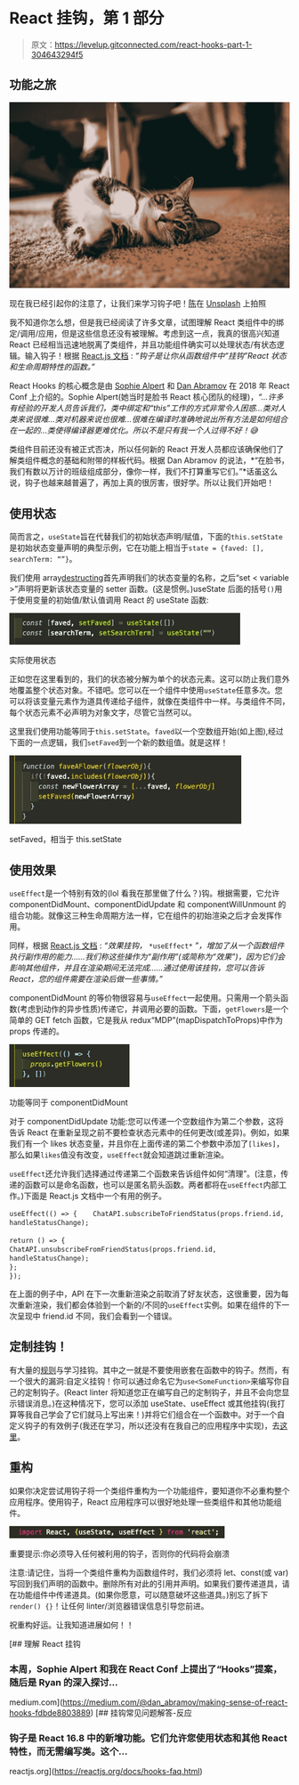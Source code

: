 # React 挂钩，第 1 部分

> 原文：<https://levelup.gitconnected.com/react-hooks-part-1-304643294f5>

## 功能之旅

![](img/c67f52830d267700337bfad7e45abfac.png)

现在我已经引起你的注意了，让我们来学习钩子吧！[陈](https://unsplash.com/@chen93?utm_source=unsplash&utm_medium=referral&utm_content=creditCopyText)在 [Unsplash](https://unsplash.com/s/photos/hook?utm_source=unsplash&utm_medium=referral&utm_content=creditCopyText) 上拍照

我不知道你怎么想，但是我已经阅读了许多文章，试图理解 React 类组件中的绑定/调用/应用，但是这些信息还没有被理解。考虑到这一点，我真的很高兴知道 React 已经相当迅速地脱离了类组件，并且功能组件确实可以处理状态/有状态逻辑。输入钩子！根据 [React.js 文档](https://reactjs.org/docs/hooks-overview.html) : *“钩子是让你从函数组件中“挂钩”React 状态和生命周期特性的函数。”*

React Hooks 的核心概念是由 [Sophie Alpert](https://twitter.com/sophiebits) 和 [Dan Abramov](https://overreacted.io/) 在 2018 年 React Conf 上介绍的。Sophie Alpert(她当时是脸书 React 核心团队的经理)，*“…许多有经验的开发人员告诉我们，类中绑定和“this”工作的方式非常令人困惑…类对人类来说很难…类对机器来说也很难…很难在编译时准确地说出所有方法是如何组合在一起的…类使得编译器更难优化。所以不是只有我一个人过得不好！😅*

类组件目前还没有被正式否决，所以任何新的 React 开发人员都应该确保他们了解类组件概念的基础和附带的样板代码。根据 Dan Abramov 的说法，*“在脸书，我们有数以万计的班级组成部分，像你一样，我们不打算重写它们。”*话虽这么说，钩子也越来越普遍了，再加上真的很厉害，很好学。所以让我们开始吧！

## 使用状态

简而言之，`useState`旨在代替我们的初始状态声明/赋值，下面的`this.setState`是初始状态变量声明的典型示例，它在功能上相当于`state = {faved: [], searchTerm: “”}`。

我们使用 array[destructing](https://developer.mozilla.org/en-US/docs/Web/JavaScript/Reference/Operators/Destructuring_assignment)首先声明我们的状态变量的名称，之后“set < variable >”声明将更新该状态变量的 setter 函数。(这是惯例。)useState 后面的括号`()`用于使用变量的初始值/默认值调用 React 的 useState 函数:

![](img/348dadab691e9655f82d44759050245b.png)

实际使用状态

正如您在这里看到的，我们的状态被分解为单个的状态元素。这可以防止我们意外地覆盖整个状态对象。不错吧。您可以在一个组件中使用`useState`任意多次。您可以将该变量元素作为道具传递给子组件，就像在类组件中一样。与类组件不同，每个状态元素不必声明为对象文字，尽管它当然可以。

这里我们使用功能等同于`this.setState`。`faved`以一个空数组开始(如上图),经过下面的一点逻辑，我们`setFaved`到一个新的数组值。就是这样！

![](img/44560b652e8ff348184c6818359d65f1.png)

setFaved，相当于 this.setState

## 使用效果

`useEffect`是一个特别有效的(lol 看我在那里做了什么？)钩。根据需要，它允许 componentDidMount、componentDidUpdate 和 componentWillUnmount 的组合功能。就像这三种生命周期方法一样，它在组件的初始渲染之后才会发挥作用。

同样，根据 [React.js 文档](https://reactjs.org/docs/hooks-overview.html) : *“效果挂钩，* `*useEffect*` *”，增加了从一个函数组件执行副作用的能力……我们称这些操作为“副作用”(或简称为“效果”)，因为它们会影响其他组件，并且在渲染期间无法完成……通过使用该挂钩，您可以告诉 React，您的组件需要在渲染后做一些事情。”*

componentDidMount 的等价物很容易与`useEffect`一起使用。只需用一个箭头函数(考虑到动作的异步性质)传递它，并调用必要的函数。下面，`getFlowers`是一个简单的 GET fetch 函数，它是我从 redux“MDP”(mapDispatchToProps)中作为 props 传递的。

![](img/0ff3fd8e8f8e9f49c4dd9fe17b153147.png)

功能等同于 componentDidMount

对于 componentDidUpdate 功能:您可以传递一个空数组作为第二个参数，这将告诉 React 在重新呈现之前不要检查状态元素中的任何更改(或差异)。例如，如果我们有一个 likes 状态变量，并且你在上面传递的第二个参数中添加了`[likes]`，那么如果`likes`值没有改变，`useEffect`就会知道跳过重新渲染。

`useEffect`还允许我们选择通过传递第二个函数来告诉组件如何“清理”。(注意，传递的函数可以是命名函数，也可以是匿名箭头函数。两者都将在`useEffect`内部工作。)下面是 React.js 文档中一个有用的例子。

```
useEffect(() => {    ChatAPI.subscribeToFriendStatus(props.friend.id, handleStatusChange);

return () => {      ChatAPI.unsubscribeFromFriendStatus(props.friend.id, handleStatusChange);    
};  
});
```

在上面的例子中，API 在下一次重新渲染之前取消了好友状态，这很重要，因为每次重新渲染，我们都会体验到一个新的/不同的`useEffect`实例。如果在组件的下一次呈现中 friend.id 不同，我们会看到一个错误。

## 定制挂钩！

有大量的[规则](https://reactjs.org/docs/hooks-rules.html#gatsby-focus-wrapper)与学习挂钩。其中之一就是不要使用嵌套在函数中的钩子。然而，有一个很大的漏洞:自定义挂钩！你可以通过命名它为`use<SomeFunction>`来编写你自己的定制钩子。(React linter 将知道您正在编写自己的定制钩子，并且不会向您显示错误消息。)在这种情况下，您可以添加 useState、useEffect 或其他挂钩(我打算等我自己学会了它们就马上写出来！)并将它们组合在一个函数中。对于一个自定义钩子的有效例子(我还在学习，所以还没有在我自己的应用程序中实现)，去[这里](https://reactjs.org/docs/hooks-custom.html)。

## 重构

如果你决定尝试用钩子将一个类组件重构为一个功能组件，要知道你不必重构整个应用程序。使用钩子，React 应用程序可以很好地处理一些类组件和其他功能组件。

![](img/ba36a551ea53ff4a0a101346b8180936.png)

重要提示:你必须导入任何被利用的钩子，否则你的代码将会崩溃

注意:请记住，当将一个类组件重构为函数组件时，我们必须将 let、const(或 var)写回到我们声明的函数中。删除所有对此的引用并声明。如果我们要传递道具，请在功能组件中传递道具。(如果你愿意，可以随意破坏这些道具。)别忘了拆下`render() {}`！让任何 linter/浏览器错误信息引导您前进。

祝重构好运。让我知道进展如何！！

[](https://medium.com/@dan_abramov/making-sense-of-react-hooks-fdbde8803889) [## 理解 React 挂钩

### 本周，Sophie Alpert 和我在 React Conf 上提出了“Hooks”提案，随后是 Ryan 的深入探讨…

medium.com](https://medium.com/@dan_abramov/making-sense-of-react-hooks-fdbde8803889) [](https://reactjs.org/docs/hooks-faq.html) [## 挂钩常见问题解答-反应

### 钩子是 React 16.8 中的新增功能。它们允许您使用状态和其他 React 特性，而无需编写类。这个…

reactjs.org](https://reactjs.org/docs/hooks-faq.html)